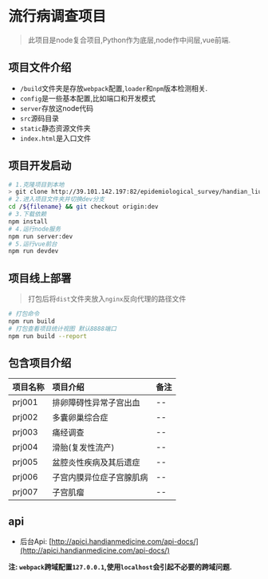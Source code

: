 # 流行病调查项目

> 此项目是node复合项目,Python作为底层,node作中间层,vue前端.

## 项目文件介绍

- `/build`文件夹是存放`webpack`配置,`loader`和`npm`版本检测相关.
- `config`是一些基本配置,比如端口和开发模式
- `server`存放这node代码
- `src`源码目录
- `static`静态资源文件夹
- `index.html`是入口文件

## 项目开发启动

``` bash
# 1.克隆项目到本地
> git clone http://39.101.142.197:82/epidemiological_survey/handian_liudiao.git
# 2.进入项目文件夹并切换dev分支
cd /${filename} && git checkout origin:dev
# 3.下载依赖
npm install
# 4.运行node服务
npm run server:dev
# 5.运行vue前台
npm run devdev
```

## 项目线上部署

> 打包后将`dist`文件夹放入`nginx`反向代理的路径文件

```bash
# 打包命令
npm run build
# 打包查看项目统计视图 默认8888端口
npm run build --report
```

## 包含项目介绍

|项目名称|项目介绍|备注|
|:--|:--|:--|
|prj001|排卵障碍性异常子宫出血|--|
|prj002|多囊卵巢综合症|--|
|prj003|痛经调查|--|
|prj004|滑胎(复发性流产)|--|
|prj005|盆腔炎性疾病及其后遗症|--|
|prj006|子宫内膜异位症子宫腺肌病|--|
|prj007|子宫肌瘤|--|

## api

- 后台Api: [http://apici.handianmedicine.com/api-docs/](http://apici.handianmedicine.com/api-docs/)

**注: `webpack`跨域配置`127.0.0.1`,使用`localhost`会引起不必要的跨域问题.**


